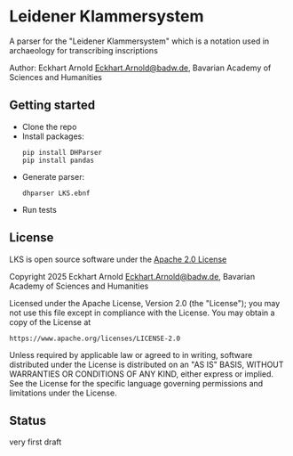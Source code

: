# Leidener Klammersystem

A parser for the "Leidener Klammersystem" which is a notation used in 
archaeology for transcribing inscriptions

Author: Eckhart Arnold <Eckhart.Arnold@badw.de>, 
Bavarian Academy of Sciences and Humanities

## Getting started

- Clone the repo
- Install packages:
  ```
  pip install DHParser
  pip install pandas
  ```
- Generate parser:
  ```
  dhparser LKS.ebnf
  ```
- Run tests

## License

LKS is open source software under the [Apache 2.0 License](https://www.apache.org/licenses/LICENSE-2.0)

Copyright 2025 Eckhart Arnold <Eckhart.Arnold@badw.de>, 
Bavarian Academy of Sciences and Humanities

Licensed under the Apache License, Version 2.0 (the "License");
you may not use this file except in compliance with the License.
You may obtain a copy of the License at

    https://www.apache.org/licenses/LICENSE-2.0

Unless required by applicable law or agreed to in writing, software
distributed under the License is distributed on an "AS IS" BASIS,
WITHOUT WARRANTIES OR CONDITIONS OF ANY KIND, either express or implied.
See the License for the specific language governing permissions and
limitations under the License.

## Status

very first draft
